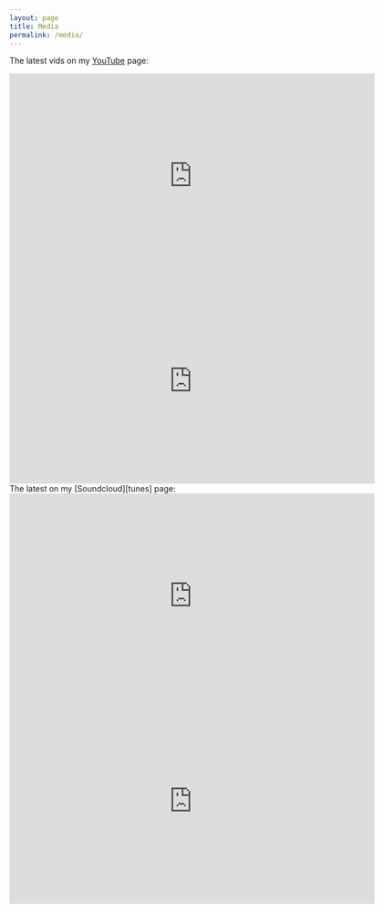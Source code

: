 ```yaml
---
layout: page
title: Media
permalink: /media/
---
```


The latest vids on my [YouTube][tubes] page:
<iframe width="640" height="360" src="https://www.youtube.com/embed/n38TLcITKXw" frameborder="0" allowfullscreen></iframe>
<iframe width="640" height="360" src="https://www.youtube.com/embed/n65sveF6uyg" frameborder="0" allowfullscreen></iframe>
The latest on my [Soundcloud][tunes] page:
<iframe width="640" height="360" scrolling="no" frameborder="no" allow="autoplay" src="https://w.soundcloud.com/player/?url=https%3A//api.soundcloud.com/tracks/739549420&color=%23ff5500&auto_play=false&hide_related=false&show_comments=true&show_user=true&show_reposts=false&show_teaser=true&visual=true"></iframe>
<iframe width="640" height="360" scrolling="no" frameborder="no" allow="autoplay" src="https://w.soundcloud.com/player/?url=https%3A//api.soundcloud.com/tracks/589793496&color=%23ff5500&auto_play=false&hide_related=false&show_comments=true&show_user=true&show_reposts=false&show_teaser=true&visual=true"></iframe>




[tunes]: [http://soundcloud.com/cold_fashioned]
[tubes]: [http://youtube.com/channel/UCRSRXmet5G0PZIKr4xI6UTQ]
